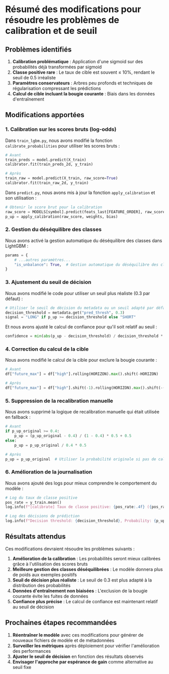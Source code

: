 # Résumé des modifications pour résoudre les problèmes de calibration et de seuil

## Problèmes identifiés

1. **Calibration problématique** : Application d'une sigmoid sur des probabilités déjà transformées par sigmoid
2. **Classe positive rare** : Le taux de cible est souvent ≤ 10%, rendant le seuil de 0.5 irréaliste
3. **Paramètres conservateurs** : Arbres peu profonds et techniques de régularisation compressant les prédictions
4. **Calcul de cible incluant la bougie courante** : Biais dans les données d'entraînement

## Modifications apportées

### 1. Calibration sur les scores bruts (log-odds)

Dans `train_lgbm.py`, nous avons modifié la fonction `calibrate_probabilities` pour utiliser les scores bruts :

```python
# Avant
train_preds = model.predict(X_train)
calibrator.fit(train_preds_2d, y_train)

# Après
train_raw = model.predict(X_train, raw_score=True)
calibrator.fit(train_raw_2d, y_train)
```

Dans `predict.py`, nous avons mis à jour la fonction `apply_calibration` et son utilisation :

```python
# Obtenir le score brut pour la calibration
raw_score = MODELS[symbol].predict(feats_last[FEATURE_ORDER], raw_score=True)[0]
p_up = apply_calibration(raw_score, weights, bias)
```

### 2. Gestion du déséquilibre des classes

Nous avons activé la gestion automatique du déséquilibre des classes dans LightGBM :

```python
params = {
    # ...autres paramètres...
    "is_unbalance": True,  # Gestion automatique du déséquilibre des classes
}
```

### 3. Ajustement du seuil de décision

Nous avons modifié le code pour utiliser un seuil plus réaliste (0.3 par défaut) :

```python
# Utiliser le seuil de décision du metadata ou un seuil adapté par défaut (0.3)
decision_threshold = metadata.get("pred_thresh", 0.3)
signal = "LONG" if p_up >= decision_threshold else "SHORT"
```

Et nous avons ajusté le calcul de confiance pour qu'il soit relatif au seuil :

```python
confidence = min(abs(p_up - decision_threshold) / decision_threshold * 2, 1.0)
```

### 4. Correction du calcul de la cible

Nous avons modifié le calcul de la cible pour exclure la bougie courante :

```python
# Avant
df["future_max"] = df["high"].rolling(HORIZON).max().shift(-HORIZON)

# Après
df["future_max"] = df["high"].shift(-1).rolling(HORIZON).max().shift(-(HORIZON-1))
```

### 5. Suppression de la recalibration manuelle

Nous avons supprimé la logique de recalibration manuelle qui était utilisée en fallback :

```python
# Avant
if p_up_original >= 0.4:
    p_up = (p_up_original - 0.4) / (1 - 0.4) * 0.5 + 0.5
else:
    p_up = p_up_original / 0.4 * 0.5

# Après
p_up = p_up_original  # Utiliser la probabilité originale si pas de calibration
```

### 6. Amélioration de la journalisation

Nous avons ajouté des logs pour mieux comprendre le comportement du modèle :

```python
# Log du taux de classe positive
pos_rate = y_train.mean()
log.info(f"[calibrate] Taux de classe positive: {pos_rate:.4f} ({pos_rate*100:.2f}%)")

# Log des décisions de prédiction
log.info(f"Decision threshold: {decision_threshold}, Probability: {p_up:.4f}, Signal: {signal}")
```

## Résultats attendus

Ces modifications devraient résoudre les problèmes suivants :

1. **Amélioration de la calibration** : Les probabilités seront mieux calibrées grâce à l'utilisation des scores bruts
2. **Meilleure gestion des classes déséquilibrées** : Le modèle donnera plus de poids aux exemples positifs
3. **Seuil de décision plus réaliste** : Le seuil de 0.3 est plus adapté à la distribution des probabilités
4. **Données d'entraînement non biaisées** : L'exclusion de la bougie courante évite les fuites de données
5. **Confiance plus précise** : Le calcul de confiance est maintenant relatif au seuil de décision

## Prochaines étapes recommandées

1. **Réentraîner le modèle** avec ces modifications pour générer de nouveaux fichiers de modèle et de métadonnées
2. **Surveiller les métriques** après déploiement pour vérifier l'amélioration des performances
3. **Ajuster le seuil de décision** en fonction des résultats observés
4. **Envisager l'approche par espérance de gain** comme alternative au seuil fixe